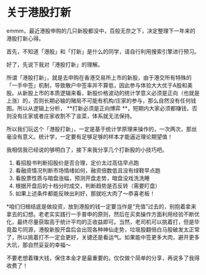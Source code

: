 # 关于港股打新

emmm，最近港股申购的几只新股都没中，百般无奈之下，决定整理下一年来的港股打新心得。

首先，不知道「港股」和「打新」是什么的同学，请自行利用搜索引擎进行预习。

好了，先说下我对「港股打新」的理解。

所谓「港股打新」，就是去申购在香港交易所上市的新股，由于港交所有特殊的「一手中签」机制，导致散户中签率并不算低，因此参与体验大大优于A股和美股。从新股上市的本质逻辑来看，新股价格波动的统计学意义必须是正向（也就是上涨）的，否则长期必输的赌局不可能有机构/庄家的参与，那么自然没有任何钱图。所以从逻辑上分析， **打新必须是正向博弈 **，短期内大家必须都赚钱，否则没有庄家或者庄家收割不了韭菜，体系就无法保持。

所以我们玩这个「港股打新」，一定是基于统计学原理来操作的，一次两次，那丝毫没有意义。统计学，一定要有足够足够的样本才能逼近理论期望值！

我相信我已经说的够明白了，接下来我分享几个打新股的小技巧吧。

1. 看招股书判断招股价是否合理，定价太过高估早点跑
2. 看融资情况判断市场情绪如何，融资倍数低且没有绿鞋早点跑
3. 看股票性质与暗盘涨幅，预测开盘走势，暗盘没戏洗洗睡
4. 根据开盘后的十档分时成交，判断趋势是否反转（需要盯盘）
5. 如果上述条件都能反映出利好，那就吃大肉了～恭喜老板！

*咱们归根结底是做投资，放到港股的钱一定要当作是“充值”过去的，别抱着拿来拿去的幻想。老老实实践行一手普申的原则，然后在买卖操作方面利用经验不断优化，最终尽量获取高于统计平均的正收益即可。当然，老司机可以挑着打，但是毕竟盈亏同源，港股新股开盘后会出现各种神仙走势，垃圾股翻倍白马股破发太正常了，所以挑着打不一定会更好，关键还是看运气。如果能中签更多大肉，避开更多大坑，那自然妥妥的幸福～

不要老想着赚大钱，保住本金才是最重要的。仅仅做个简单的分享，再说多了我得收费了！